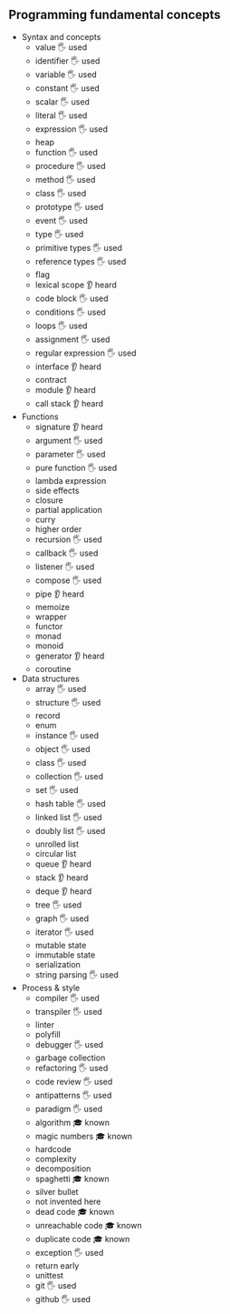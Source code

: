 ## Programming fundamental concepts

- Syntax and concepts
  - value 🖐️ used
  - identifier 🖐️ used
  - variable 🖐️ used
  - constant 🖐️ used
  - scalar 🖐️ used
  - literal 🖐️ used
  - expression 🖐️ used
  - heap
  - function 🖐️ used
  - procedure 🖐️ used
  - method 🖐️ used
  - class 🖐️ used
  - prototype 🖐️ used
  - event 🖐️ used
  - type 🖐️ used
  - primitive types 🖐️ used
  - reference types 🖐️ used
  - flag
  - lexical scope 👂 heard
  - code block 🖐️ used
  - conditions 🖐️ used
  - loops 🖐️ used
  - assignment 🖐️ used
  - regular expression 🖐️ used
  - interface 👂 heard
  - contract
  - module 👂 heard
  - call stack 👂 heard
- Functions
  - signature 👂 heard
  - argument 🖐️ used
  - parameter 🖐️ used
  - pure function 🖐️ used
  - lambda expression
  - side effects
  - closure
  - partial application
  - curry
  - higher order
  - recursion 🖐️ used
  - callback 🖐️ used
  - listener 🖐️ used
  - compose 🖐️ used
  - pipe 👂 heard
  - memoize
  - wrapper
  - functor
  - monad
  - monoid
  - generator 👂 heard
  - coroutine
- Data structures
  - array 🖐️ used
  - structure 🖐️ used
  - record
  - enum
  - instance 🖐️ used
  - object 🖐️ used
  - class 🖐️ used
  - collection 🖐️ used
  - set 🖐️ used
  - hash table  🖐️ used
  - linked list 🖐️ used
  - doubly list 🖐️ used
  - unrolled list
  - circular list
  - queue 👂 heard
  - stack 👂 heard
  - deque 👂 heard
  - tree 🖐️ used
  - graph 🖐️ used
  - iterator 🖐️ used
  - mutable state
  - immutable state
  - serialization
  - string parsing 🖐️ used
- Process & style
  - compiler 🖐️ used
  - transpiler 🖐️ used
  - linter
  - polyfill
  - debugger 🖐️ used
  - garbage collection 
  - refactoring 🖐️ used
  - code review 🖐️ used
  - antipatterns 🖐️ used
  - paradigm 🖐️ used
  - algorithm 🎓 known
  - magic numbers 🎓 known
  - hardcode
  - complexity
  - decomposition
  - spaghetti 🎓 known
  - silver bullet
  - not invented here
  - dead code 🎓 known
  - unreachable code 🎓 known
  - duplicate code 🎓 known
  - exception 🖐️ used
  - return early
  - unittest
  - git 🖐️ used
  - github 🖐️ used
